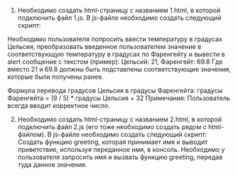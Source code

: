1. Необходимо создать html-страницу с названием 1.html, в которой подключить файл 1.js. В js-файле необходимо создать следующий скрипт:

Необходимо пользователя попросить ввести температуру в градусах Цельсия, преобразовать введенное пользователем значение в соответствующую температуру в градусах по Фаренгейту и вывести в alert сообщение с текстом (пример): Цельсий: 21, Фаренгейт: 69.8
Где вместо 21 и 69.8 должны быть подставлены соответствующие значения, которые
были получены ранее.

Формула перевода градусов Цельсия в градусы Фаренгейта:
градусы Фаренгейта = (9 / 5) * градусы Цельсия + 32
Примечания: Пользователь всегда вводит корректное число.

2. Необходимо создать html-страницу с названием 2.html, в которой подключить файл 2.js (его тоже необходимо создать рядом с html-файлом). В js-файле необходимо создать следующий скрипт:
Cоздать функцию greeting, которая принимает имя и выводит приветствие, используя переданное имя, в консоль.
Необходимо у пользователя запросить имя и вызвать функцию greeting, передав туда данное значение.
